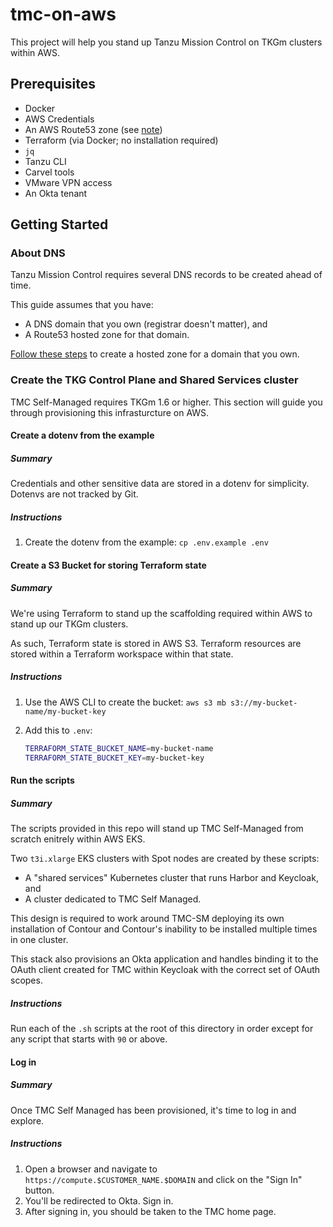 # tmc-on-aws

This project will help you stand up Tanzu Mission Control on TKGm clusters
within AWS.

## Prerequisites

- Docker
- AWS Credentials
- An AWS Route53 zone (see [note](#about-dns))
- Terraform (via Docker; no installation required)
- `jq`
- Tanzu CLI
- Carvel tools
- VMware VPN access
- An Okta tenant

## Getting Started

### About DNS

Tanzu Mission Control requires several DNS records to be created ahead of time.

This guide assumes that you have:

- A DNS domain that you own (registrar doesn't matter), and
- A Route53 hosted zone for that domain.

[Follow these
steps](https://docs.aws.amazon.com/Route53/latest/DeveloperGuide/CreatingHostedZone.html)
to create a hosted zone for a domain that you own.


### Create the TKG Control Plane and Shared Services cluster

TMC Self-Managed requires TKGm 1.6 or higher. This section will guide you
through provisioning this infrasturcture on AWS.

#### Create a dotenv from the example

##### Summary

Credentials and other sensitive data are stored in a dotenv for simplicity.
Dotenvs are not tracked by Git.

##### Instructions

1. Create the dotenv from the example: `cp .env.example .env`

#### Create a S3 Bucket for storing Terraform state

##### Summary

We're using Terraform to stand up the scaffolding required within AWS to stand
up our TKGm clusters.

As such, Terraform state is stored in AWS S3. Terraform resources are stored
within a Terraform workspace within that state.

##### Instructions

1. Use the AWS CLI to create the bucket:
   `aws s3 mb s3://my-bucket-name/my-bucket-key`
2. Add this to `.env`:

   ```sh
   TERRAFORM_STATE_BUCKET_NAME=my-bucket-name
   TERRAFORM_STATE_BUCKET_KEY=my-bucket-key
   ```

#### Run the scripts

##### Summary

The scripts provided in this repo will stand up TMC Self-Managed from scratch
enitrely within AWS EKS.

Two `t3i.xlarge` EKS clusters with Spot nodes are created by these scripts:

- A "shared services" Kubernetes cluster that runs Harbor and Keycloak, and
- A cluster dedicated to TMC Self Managed.

This design is required to work around TMC-SM deploying its own installation of
Contour and Contour's inability to be installed multiple times in one cluster.

This stack also provisions an Okta application and handles binding it to
the OAuth client created for TMC within Keycloak with the correct set of OAuth
scopes.

##### Instructions

Run each of the `.sh` scripts at the root of this directory in order except for 
any script that starts with `90` or above.

#### Log in

##### Summary

Once TMC Self Managed has been provisioned, it's time to log in and explore.

##### Instructions

1. Open a browser and navigate to `https://compute.$CUSTOMER_NAME.$DOMAIN`
   and click on the "Sign In" button.
2. You'll be redirected to Okta. Sign in.
3. After signing in, you should be taken to the TMC home page.
